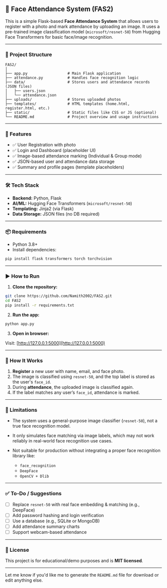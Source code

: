 ## 👤 Face Attendance System (FAS2)

This is a simple Flask-based **Face Attendance System** that allows users to register with a photo and mark attendance by uploading an image. It uses a pre-trained image classification model (`microsoft/resnet-50`) from Hugging Face Transformers for basic face/image recognition.

---

### 📁 Project Structure

```
FAS2/
│
├── app.py                  # Main Flask application
├── attendance.py           # Handles face recognition logic
├── data/                   # Stores users and attendance records (JSON files)
│   ├── users.json
│   └── attendance.json
├── uploads/                # Stores uploaded photos
├── templates/              # HTML templates (home.html, register.html, etc.)
├── static/                 # Static files like CSS or JS (optional)
└── README.md               # Project overview and usage instructions
```

---

### 🚀 Features

* ✅ User Registration with photo
* ✅ Login and Dashboard (placeholder UI)
* ✅ Image-based attendance marking (Individual & Group mode)
* ✅ JSON-based user and attendance data storage
* ✅ Summary and profile pages (template placeholders)

---

### 🛠️ Tech Stack

* **Backend:** Python, Flask
* **AI/ML:** Hugging Face Transformers (`microsoft/resnet-50`)
* **Templating:** Jinja2 (via Flask)
* **Data Storage:** JSON files (no DB required)

---

### 📦 Requirements

* Python 3.8+
* Install dependencies:

```bash
pip install flask transformers torch torchvision
```

---

### ▶️ How to Run

1. **Clone the repository:**

```bash
git clone https://github.com/Namith2002/FAS2.git
cd FAS2
pip install -r requirements.txt
```

2. **Run the app:**

```bash
python app.py
```

3. **Open in browser:**

Visit: [http://127.0.0.1:5000](http://127.0.0.1:5000)

---

### 📸 How It Works

1. **Register** a new user with name, email, and face photo.
2. The image is classified using `resnet-50`, and the top label is stored as the user's `face_id`.
3. During **attendance**, the uploaded image is classified again.
4. If the label matches any user’s `face_id`, attendance is marked.

---

### 📝 Limitations

* The system uses a general-purpose image classifier (`resnet-50`), not a true face recognition model.
* It only simulates face matching via image labels, which may not work reliably in real-world face recognition use cases.
* Not suitable for production without integrating a proper face recognition library like:

  * `face_recognition`
  * `DeepFace`
  * `OpenCV + Dlib`

---

### ✅ To-Do / Suggestions

* [ ] Replace `resnet-50` with real face embedding & matching (e.g., DeepFace)
* [ ] Add password hashing and login verification
* [ ] Use a database (e.g., SQLite or MongoDB)
* [ ] Add attendance summary charts
* [ ] Support webcam-based attendance

---

### 📃 License

This project is for educational/demo purposes and is **MIT licensed**.

---

Let me know if you'd like me to generate the `README.md` file for download or edit anything else.

